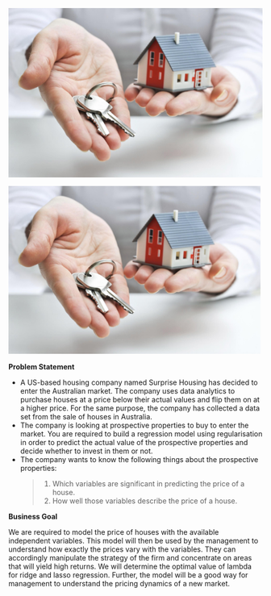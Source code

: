 ![](house.jpg)

<img src="house.jpg" width="500"/>

**Problem Statement**
 - A US-based housing company named Surprise Housing has decided to enter the Australian market. The company uses data analytics to purchase houses at a price below their actual values and flip them on at a higher price. For the same purpose, the company has collected a data set from the sale of houses in Australia.
 - The company is looking at prospective properties to buy to enter the market. You are required to build a regression model using regularisation in order to predict the actual value of the prospective properties and decide whether to invest in them or not.
- The company wants to know the following things about the prospective properties:<br>
   > 1. Which variables are significant in predicting the price of a house.<br>
   > 2. How well those variables describe the price of a house.

**Business Goal**  

We are required to model the price of houses with the available independent variables. This model will then be used by the management to understand how exactly the prices vary with the variables. They can accordingly manipulate the strategy of the firm and concentrate on areas that will yield high returns. We will determine the optimal value of lambda for ridge and lasso regression. Further, the model will be a good way for management to understand the pricing dynamics of a new market. 

 

